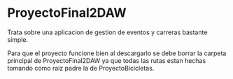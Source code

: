 # ProyectoFinal2DAW

Trata sobre una aplicacion de gestion de eventos y carreras bastante simple.

Para que el proyecto funcione bien al descargarlo se debe borrar la carpeta principal de ProyectoFinal2DAW ya que todas las rutas estan hechas tomando como raiz padre la de ProyectoBicicletas.
